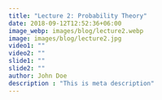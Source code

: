 ```yaml
---
title: "Lecture 2: Probability Theory"
date: 2018-09-12T12:52:36+06:00
image_webp: images/blog/lecture2.webp
image: images/blog/lecture2.jpg
video1: ""
video2: ""
slide1: ""
slide2: ""
author: John Doe
description : "This is meta description"
---
```

